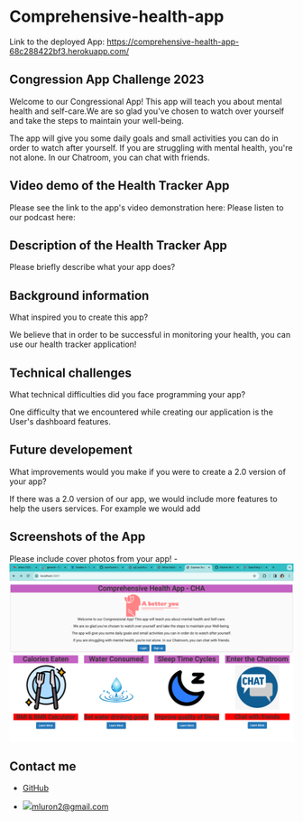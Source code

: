 # Comprehensive-health-app
Link to the deployed App: https://comprehensive-health-app-68c288422bf3.herokuapp.com/

## Congression App Challenge 2023
<p>Welcome to our Congressional App! This app will teach you about mental health and self-care.We are so glad you've chosen to watch over yourself and take the steps to maintain your well-being.</p>
<p>The app will give you some daily goals and small activities you can do in order to watch after yourself. If you are struggling with mental health, you're not alone. In our Chatroom, you can chat with friends.</p>

## Video demo of the Health Tracker App
Please see the link to the app's video demonstration here:
Please listen to our podcast here:

## Description of the Health Tracker App
Please briefly describe what your app does?



## Background information
What inspired you to create this app?

We believe that in order to be successful in monitoring your health, you can use our health tracker application!

## Technical challenges
What technical difficulties did you face programming your app?

One difficulty that we encountered while creating our application is the User's dashboard features. 


## Future developement
What improvements would you make if you were to create a 2.0 version of your app? 

If there was a 2.0 version of our app, we would include more features to help the users services. For example we would add 

## Screenshots of the App
Please include cover photos from your app!
-![Screenshot](./App/public/assets/images/Screen-shot.png)

## Contact me
- [GitHub](https://github.com/mluron-ArxFjs)

- ![](https://img.shields.io/badge/Gmail-D14836?style=for-the-badge&logo=gmail&logoColor=white)mluron2@gmail.com
